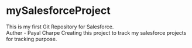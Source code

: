 # mySalesforceProject
This is my first Git Repository for Salesforce.
<br>
Auther - Payal Charpe
Creating this project to track my salesforce projects for tracking purpose.
